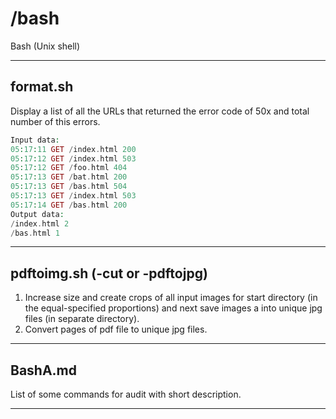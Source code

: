 # /bash
Bash (Unix shell)

------------------------------------------------------------
## format.sh
Display a list of all the URLs that returned the error code of 50x and total number of this errors.
```php
Input data:
05:17:11 GET /index.html 200
05:17:12 GET /index.html 503
05:17:12 GET /foo.html 404
05:17:13 GET /bat.html 200
05:17:13 GET /bas.html 504
05:17:13 GET /index.html 503
05:17:14 GET /bas.html 200
Output data:
/index.html 2
/bas.html 1
```
------------------------------------------------------------
## pdftoimg.sh (-cut or -pdftojpg)
1. Increase size and create crops of all input images for start directory (in the equal-specified proportions) and next save images a into unique jpg files (in separate directory).
2. Convert pages of pdf file to unique jpg files.
------------------------------------------------------------
## BashA.md
List of some commands for audit with short description. 

------------------------------------------------------------
